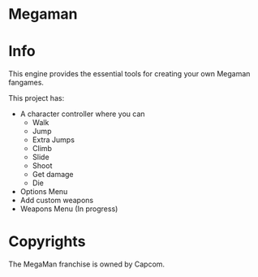 # Megaman
# Info
This engine provides the essential tools for creating your own Megaman fangames.

This project has:
- A character controller where you can
    - Walk
    - Jump
    - Extra Jumps
    - Climb
    - Slide
    - Shoot
    - Get damage
    - Die
- Options Menu
- Add custom weapons
- Weapons Menu (In progress)
# Copyrights
The MegaMan franchise is owned by Capcom.

